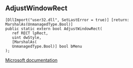 ## AdjustWindowRect

```
[DllImport("user32.dll", SetLastError = true)] [return: MarshalAs(UnmanagedType.Bool)]
public static extern bool AdjustWindowRect(
   ref RECT lpRect,
   uint dwStyle,
   [MarshalAs(
   UnmanagedType.Bool)] bool bMenu
);
```

[Microsoft documentation](https://docs.microsoft.com/en-us/windows/win32/api/winuser/nf-winuser-adjustwindowrect)

